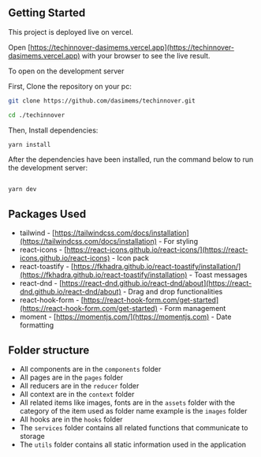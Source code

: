 
## Getting Started

This project is deployed live on vercel.

Open [https://techinnover-dasimems.vercel.app](https://techinnover-dasimems.vercel.app) with your browser to see the live result.

To open on the development server

First, Clone the repository on your pc:
```bash
git clone https://github.com/dasimems/techinnover.git

cd ./techinnover

```

Then, Install dependencies:

```bash
yarn install

```

After the dependencies have been installed, run the command below to run the development server:

```bash

yarn dev

```

## Packages Used

- tailwind - [https://tailwindcss.com/docs/installation](https://tailwindcss.com/docs/installation) - For styling
- react-icons - [https://react-icons.github.io/react-icons/](https://react-icons.github.io/react-icons) - Icon pack
- react-toastify - [https://fkhadra.github.io/react-toastify/installation/](https://fkhadra.github.io/react-toastify/installation) - Toast messages
- react-dnd - [https://react-dnd.github.io/react-dnd/about](https://react-dnd.github.io/react-dnd/about) - Drag and drop functionalities
- react-hook-form - [https://react-hook-form.com/get-started](https://react-hook-form.com/get-started) - Form management
- moment - [https://momentjs.com/](https://momentjs.com) - Date formatting

## Folder structure

- All components are in the `components` folder
- All pages are in the `pages` folder
- All reducers are in the `reducer` folder
- All context are in the `context` folder
- All related items like images, fonts are in the `assets` folder with the category of the item used as folder name example is the  `images` folder
- All hooks are in the `hooks` folder
- The `services` folder contains all related functions that communicate to storage
- The `utils` folder contains all static information used in the application
